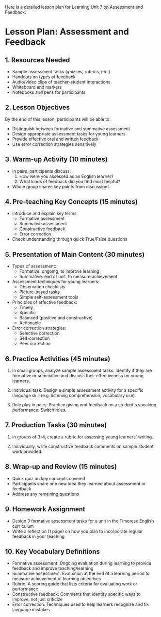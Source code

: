 Here is a detailed lesson plan for Learning Unit 7 on Assessment and Feedback:

# Lesson Plan: Assessment and Feedback

## 1. Resources Needed

- Sample assessment tasks (quizzes, rubrics, etc.)
- Handouts on types of feedback 
- Audio/video clips of teacher-student interactions
- Whiteboard and markers
- Notebooks and pens for participants

## 2. Lesson Objectives

By the end of this lesson, participants will be able to:
- Distinguish between formative and summative assessment
- Design appropriate assessment tasks for young learners
- Provide effective oral and written feedback
- Use error correction strategies sensitively 

## 3. Warm-up Activity (10 minutes)

- In pairs, participants discuss:
  1. How were you assessed as an English learner? 
  2. What kinds of feedback did you find most helpful?
- Whole group shares key points from discussions

## 4. Pre-teaching Key Concepts (15 minutes)

- Introduce and explain key terms:
  - Formative assessment
  - Summative assessment  
  - Constructive feedback
  - Error correction
- Check understanding through quick True/False questions

## 5. Presentation of Main Content (30 minutes)

- Types of assessment:
  - Formative: ongoing, to improve learning
  - Summative: end of unit, to measure achievement
- Assessment techniques for young learners:
  - Observation checklists
  - Picture-based tasks
  - Simple self-assessment tools
- Principles of effective feedback:
  - Timely
  - Specific  
  - Balanced (positive and constructive)
  - Actionable
- Error correction strategies:
  - Selective correction
  - Self-correction
  - Peer correction

## 6. Practice Activities (45 minutes)

1. In small groups, analyze sample assessment tasks. Identify if they are formative or summative and discuss their effectiveness for young learners.

2. Individual task: Design a simple assessment activity for a specific language skill (e.g. listening comprehension, vocabulary use).

3. Role play in pairs: Practice giving oral feedback on a student's speaking performance. Switch roles.

## 7. Production Tasks (30 minutes)

1. In groups of 3-4, create a rubric for assessing young learners' writing.

2. Individually, write constructive feedback comments on sample student work provided.

## 8. Wrap-up and Review (15 minutes)

- Quick quiz on key concepts covered
- Participants share one new idea they learned about assessment or feedback
- Address any remaining questions

## 9. Homework Assignment

- Design 3 formative assessment tasks for a unit in the Timorese English curriculum
- Write a reflection (1 page) on how you plan to incorporate regular feedback in your teaching

## 10. Key Vocabulary Definitions

- Formative assessment: Ongoing evaluation during learning to provide feedback and improve teaching/learning
- Summative assessment: Evaluation at the end of a learning period to measure achievement of learning objectives
- Rubric: A scoring guide that lists criteria for evaluating work or performance
- Constructive feedback: Comments that identify specific ways to improve, not just criticize
- Error correction: Techniques used to help learners recognize and fix language mistakes